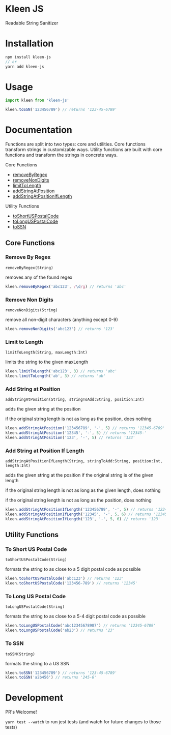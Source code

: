 # Kleen JS
Readable String Sanitizer

# Installation
```javascript
npm install kleen-js
// or
yarn add kleen-js
```

# Usage
```javascript
import kleen from 'kleen-js'

kleen.toSSN('123456789') // returns '123-45-6789'
```

# Documentation
Functions are split into two types: core and utilities. Core functions transform strings in customizable ways. Utility functions are built with core functions and transform the strings in concrete ways.

Core Functions

- [removeByRegex](#removeByRegex)
- [removeNonDigits](#removeNonDigits)
- [limitToLength](#limitToLength)
- [addStringAtPosition](#addStringAtPosition)
- [addStringAtPositionIfLength](#addStringAtPositionIfLength)

Utility Functions
- [toShortUSPostalCode](#toShortUSPostalCode)
- [toLongUSPostalCode](#toLongUSPostalCode)
- [toSSN](#toSSN)


## Core Functions

<a name="removeByRegex"></a>
### Remove By Regex
`removeByRegex(String)`

removes any of the found regex

```javascript
kleen.removeByRegex('abc123', /\d/g) // returns 'abc'
```

<a name="removeNonDigits"></a>
### Remove Non Digits
`removeNonDigits(String)`

remove all non-digit characters (anything except 0-9)

```javascript
kleen.removeNonDigits('abc123') // returns '123'
```

<a name="limitToLength"></a>
### Limit to Length
`limitToLength(String, maxLength:Int)`

limits the string to the given maxLength

```javascript
kleen.limitToLength('abc123', 3) // returns 'abc'
kleen.limitToLength('ab', 3) // returns 'ab'
```

<a name="addStringAtPosition"></a>
### Add String at Position
`addStringAtPosition(String, stringToAdd:String, position:Int)`

adds the given string at the position

if the original string length is not as long as the position, does nothing

```javascript
kleen.addStringAtPosition('123456789', '-', 5) // returns '12345-6789'
kleen.addStringAtPosition('12345', '-', 5) // returns '12345-'
kleen.addStringAtPosition('123', '-', 5) // returns '123'
```

<a name="addStringAtPositionIfLength"></a>
### Add String at Position If Length
`addStringAtPositionIfLength(String, stringToAdd:String, position:Int, length:Int)`

adds the given string at the position if the original string is of the given length

if the original string length is not as long as the given length, does nothing

if the original string length is not as long as the position, does nothing

```javascript
kleen.addStringAtPositionIfLength('123456789', '-', 5) // returns '12345-6789'
kleen.addStringAtPositionIfLength('12345', '-', 5, 6) // returns '12345'
kleen.addStringAtPositionIfLength('123', '-', 5, 6) // returns '123'
```

## Utility Functions

<a name="toShortUSPostalCode"></a>
### To Short US Postal Code
`toShortUSPostalCode(String)`

formats the string to as close to a 5 digit postal code as possible

```javascript
kleen.toShortUSPostalCode('abc123') // returns '123'
kleen.toShortUSPostalCode('123456-789') // returns '12345'
```

<a name="toLongUSPostalCode"></a>
### To Long US Postal Code
`toLongUSPostalCode(String)`

formats the string to as close to a 5-4 digit postal code as possible

```javascript
kleen.toLongUSPostalCode('abc12345678987') // returns '12345-6789'
kleen.toLongUSPostalCode('ab23') // returns '23'
```

<a name="toSSN"></a>
### To SSN
`toSSN(String)`

formats the string to a US SSN

```javascript
kleen.toSSN('123456789') // returns '123-45-6789'
kleen.toSSN('a2b456') // returns '245-6'
```

# Development
PR's Welcome!

`yarn test --watch` to run jest tests (and watch for future changes to those tests)
